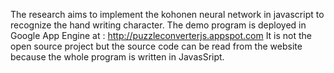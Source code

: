 The research aims to implement the kohonen neural network in javascript to recognize the hand writing character.
The demo program is deployed in Google App Engine at : <a href='http://puzzleconverterjs.appspot.com'>http://puzzleconverterjs.appspot.com</a>
It is not the open source project but the source code can be read from the website because the whole program is written
in JavasSript.
